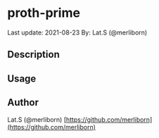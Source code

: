 # proth-prime

Last update: 2021-08-23
By: Lat.S (@merliborn)

## Description

## Usage

## Author

Lat.S (@merliborn)
[https://github.com/merliborn](https://github.com/merliborn)
